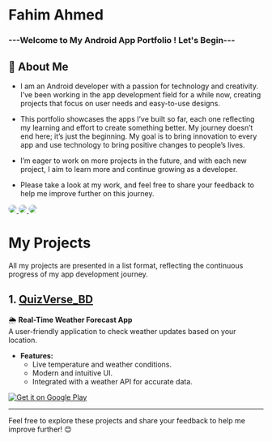 # Fahim Ahmed

### ---Welcome to My Android App Portfolio ! Let's Begin---

## 🚀 About Me

* I am an Android developer with a passion for technology and creativity. I’ve been working in the app development field for a while now, creating projects that focus on user needs and easy-to-use designs.

 * This portfolio showcases the apps I’ve built so far, each one reflecting my learning and effort to create something better. My journey doesn’t end here; it’s just the beginning. My goal is to bring innovation to every app and use technology to bring positive changes to people’s lives.

* I’m eager to work on more projects in the future, and with each new project, I aim to learn more and continue growing as a developer.

* Please take a look at my work, and feel free to share your feedback to help me improve further on this journey.

<a href="https://mail.google.com/mail/u/0/#inbox">
  <img src="https://img.shields.io/badge/Gmail-Fahim-yellow.svg?style=for-the-badge&logo=gmail&logoColor=white" 
  style="border-radius: 12px;">
</a>
<a href="https://www.linkedin.com/in/fahim-ahmed-a3b843339/">
  <img src="https://img.shields.io/badge/Linkedin-Fahim-blue.svg?style=for-the-badge&logo=linkedin&logoColor=white" 
  style="border-radius: 12px;">
</a>
<a href="https://cb-fahim-ahmed.github.io/">
  <img src="https://img.shields.io/badge/website-Fahim-purple.svg?style=for-the-badge&logo=chromewebstore&logoColor=white" 
  style="border-radius: 12px;">
</a>

# My Projects
All my projects are presented in a list format, reflecting the continuous progress of my app development journey.

## 1. [QuizVerse_BD](https://github.com/yourusername/QuizVerse_BD)  
🌦️ **Real-Time Weather Forecast App**  
A user-friendly application to check weather updates based on your location.  
- **Features:**  
  - Live temperature and weather conditions.  
  - Modern and intuitive UI.  
  - Integrated with a weather API for accurate data.
    
[![Get it on Google Play](https://freepngimg.com/thumb/download_now_button/25399-6-download-now-button.png)](https://github.com/CB-Fahim-Ahmed/CodeCrafted-By-Fahim/blob/main/APK'S/ExamBangla.apk)

---

Feel free to explore these projects and share your feedback to help me improve further! 😊

